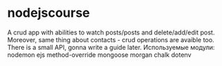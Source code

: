# nodejscourse
A crud app with abilities to watch posts/posts and delete/add/edit post. Moreover, same thing about contacts - crud operations are avaible too. There is a small API, gonna write a guide later. 
Используемые модули:
nodemon
ejs
method-override
mongoose
morgan
chalk
dotenv
